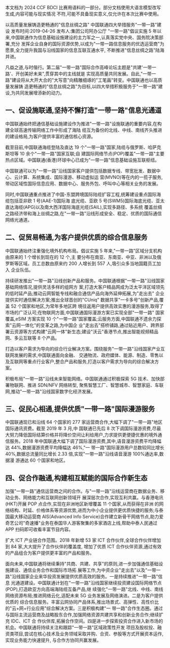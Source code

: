 本文档为 2024 CCF BDCI 比赛用语料的一部分。部分文档使用大语言模型改写生成,内容可能与现实情况 不符,可能不具备现实意义,仅允许在本次比赛中使用。 

以高质量发展铸造更畅通的"信息丝绸之路" 中国联通四大举措服务"一带一路"建设 发布时间:2019-04-26 发布人:集团公司阿办公厅
"一带一路"倡议实施 5 年以来,中国联通作为信息基础设施建设的主力军之一,认真落实党中央、国务院决策部署,充分 发挥企业自身的国际资源优势,以成为"一带一路信息服务的优选运营商"为愿景,全力提升我国与沿线国家的信息互联互通水平, 不断推进"信息丝绸之路"陆海并进。

凡益之道,与时偕行。第二届"一带一路"国际合作高峰论坛主题是"共建'一带一路'、开创美好未来",贯穿其中的主线就是 实现高质量共同发展。自此,"一带一路"建设将从大开大合的"大写意"向精雕细琢的"工笔画"转变。中国联通也以高质量发展铸 造更畅通的"信息丝绸之路"为目标,以四大举措积极服务于"一带一路"建设,为共同发展增添新的动力。 

## 一、促设施联通,坚持不懈打造"一带一路"信息光通道

中国联通始终把通信基础设施建设作为推进"一带一路"设施联通的重要内容,在构建全球高速传输网络工作中形成了海陆 缆互为备份的北线、中线、南线齐头推进的建设格局,为客户提供丰富的通信核心资源。

截至目前,中国联通海缆登陆及直达 19 个"一带一路"国家,陆缆与俄罗斯、哈萨克斯坦等 10 余个"一带一路"国家互联;自 建国际网络节点(POP)覆盖"一带一路"主要热点区域。中国联通(香港)环球中心已成为"一带一路"信息基础设施互联枢纽。

中国联通可以为"一带一路"沿线国家客户提供包括数据专线、带宽批发、数据中心、云计算、系统集成、国际漫游、移动虚拟运 营(MVNO)等在内的一揽子服务,带动区域性国际信息应用、数据中心、服务外包、呼叫中心等相关业务的发展。

同时,中国联通重点推进了中国-东盟跨境国际陆缆扩容工程,统筹建设重点国际海缆包括亚非欧 1 号(AAE-1)国际海 底光缆、亚欧 5 号(SWM5)国际海底光缆、亚太直达海缆(APG)以及南大西洋国际海底光缆(SAIL),实现多路径、多系统 覆盖丝绸之路经济带和海上丝绸之路,在"一带一路"沿线形成安全、稳定、优质的国际通信网络光通道。 

## 二、促贸易畅通,为客户提供优质的综合信息服务

中国联通始终注重强化境外机构布局。倡议实施 5 年来,"一带一路"区域分支机构由原来的 1 个增长到现在的 12 个,主 要分布在南亚、东南亚、中亚、非洲以及俄罗斯等区域。员工总数由原来约 200 人增长到 557 人,吸引众多当地国籍员工加入 企业队伍。

持续研发推出"一带一路"沿线创新产品和服务。中国联通根据"一带一路"沿线国家基础网络情况,提供灵活多样的组网方 案,打造大客户精品网成为泛太平洋区域领先的低时延产品;推动云网智能专线和融合通信产品向海外延伸拓展,为"走出去" 企业提供实时通信解决方案;推出全球首创的"CUniq" 数据共享"一卡多号"创新产品,覆盖 52 个国家和地区,为常年多地区跨 境往返用户提供高效实惠的漫游服务,取得了市场的广泛认可;在物联网方面,中国联通国际漫游方案已实现全部"一带一路" 国家覆盖,eSIM 方案实现 10 个"一带一路"国家覆盖;云服务方面,中国联通不遗余力探索"云网一体化"的变革之路,为中国企 业"走出去"搭桥铺路,通过贴近用户、跨界部署云资源等方式构建"云网一体"新生态;建设"沃云"香港节点,推出智能视频精品 网、多云互联等 8 个产品。

打造以客户需求为导向的综合行业解决方案。围绕服务"一带一路"沿线国家产业互联网发展的需求,中国联通面向金融、
交通物流、政府媒体、能源、制造、零售以及互联网等重点行业客户,整合产品和服务,打造以客户需求为导向的综合解决方 案。

积极布局"一带一路"沿线未来智能网络。中国联通通过积极探索 5G 技术、加快部署物联网、推进 SDN/NFV 网络转型, 聚焦智慧工厂、智慧城市、智慧家庭、车联网,推动"一带一路"沿线国家数字化经济发展。

## 三、促民心相通,提供优质"一带一路"国际漫游服务

中国联通现已和沿线 64 个国家的 277 家运营商合作,大幅下调了"一带一路"地区国际通讯资费。截至 2019 年 3 月,中 国联通已先后 8 次下调国际漫游资费,尽最大努力降低国际结算价格并将降价空间让利给用户,力求提供更便捷优惠的境外通 信服务。2018 年中国联通大幅下调了国际漫游资费,其中,语音漫游资费平均降幅达 44%,数据漫游资费平均降幅达 46%,"一 带一路"国际漫游用户总数较同比增长 40%,数据总流量同比增长 2.33 倍,实现"一带一路"沿线语音漫游 100%通达率,数据漫 游通达 60 个国家和地区。 

## 四、促合作融通,构建相互赋能的国际合作新生态

加强"一带一路"通信运营商之间的合作。与"一带一路"沿线运营商在数据业务、移动业务、网络能力和互联网创新领域开 展深层次合作,实现互利共赢。与香港电讯(HKT)开展 POP 点合作,实现在非洲地区新增覆盖 11 个国家,从而获得在非洲 的网络结构、时延、价格体系等资源优势,进而为中小企业提供更优质快捷的服务;与泰国最大移动运营商 AIS(Advanced Info Service)合作建立新骨干网络节点,助力爱奇艺公司"奇速播"业务在泰国华人游客聚集的多家酒店上线,帮助中泰人民通过 APP
扫码即可收看丰富节目内容。

扩大 ICT 产业链合作范围。2018 年新增 53 家 ICT 合作伙伴,全球合作伙伴增加到 84 家,大大提升了合作伙伴的覆盖度, 增加了优质 ICT 合作伙伴资源,通过有效的产品组合为客户提供更丰富的产品和服务。

面向未来,中国联通将继续秉持"共商、共建、共享"的原则,进一步加强通信基础设施建设、通信业务合作和国际市场拓 展等工作,为中资企业"走出去"以及"一带一路"沿线国家企业来华投资发展提供优质高效的服务。一是持续推进"一带一路"信息 光通道建设。中国联通计划在"一带一路"沿线国家继续投资建设国际网络节点(POP),打造欧亚方向高端海陆缆互备产品,继 续强化"一带一路"北线、中线、南线网络资源布局;推进网络云化,适配未来 5G 业务发展及网络演进。二是为客户提供优质的 综合信息服务。丰富云网协同产品体系,推出场景式、高弹性、高性价比的"云+网+行业应用"综合解决方案。三是积极构建"一 带一路"合作生态圈。通过与国际主流运营商及战略股东合作,加强网络资源共建共享和创新业务合作;继续扩充 IDC、ICT 合 作伙伴库,拓展合作空间。四是进一步探索投资合作进入新市场的机会。中国联通将持续关注和跟踪"一带一路"区域政策性开发 项目及股权投、融资类项目,尝试在核心技术及业务领域采取并购、合资、参股等方式开展资本运作,实现业务能力快速提升, 与合作方协同共赢发展。